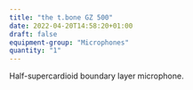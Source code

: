 ```yaml
---
title: "the t.bone GZ 500"
date: 2022-04-20T14:58:20+01:00
draft: false
equipment-group: "Microphones"
quantity: "1"
---
```


Half-supercardioid boundary layer microphone.